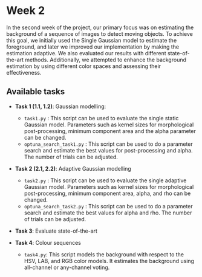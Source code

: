 
# Week 2

In the second week of the project, our primary focus was on estimating the background of a sequence of images to detect moving objects. To achieve this goal, we initially used the Single Gaussian model to estimate the foreground, and later we improved our implementation by making the estimation adaptive. We also evaluated our results with different state-of-the-art methods. Additionally, we attempted to enhance the background estimation by using different color spaces and assessing their effectiveness.
## Available tasks

* **Task 1 (1.1, 1.2)**: Gaussian modelling:
	* ``task1.py`` : This script can be used to evaluate the single static Gaussian model. Parameters such as kernel sizes for morphological post-processing, minimum component area and the alpha parameter can be changed.
	* ``optuna_search_task1.py`` : This script can be used to do a parameter search and estimate the best values for post-processing and alpha. The number of trials can be adjusted.
* **Task 2 (2.1, 2.2)**: Adaptive Gaussian modelling
	* ``task2.py`` : This script can be used to evaluate the single adaptive Gaussian model. Parameters such as kernel sizes for morphological post-processing, minimum component area, alpha, and rho can be changed.
	* ``optuna_search_task2.py`` : This script can be used to do a parameter search and estimate the best values for alpha and rho. The number of trials can be adjusted.

* **Task 3**: Evaluate state-of-the-art
	
* **Task 4**: Colour sequences
	* ``task4.py``: This script models the background with respect to the HSV, LAB, and RGB color models. It estimates the background using all-channel or any-channel voting.
